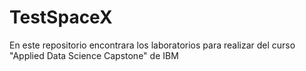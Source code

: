 # TestSpaceX

En este repositorio encontrara  los laboratorios  para realizar del curso  "Applied Data Science Capstone" de IBM
